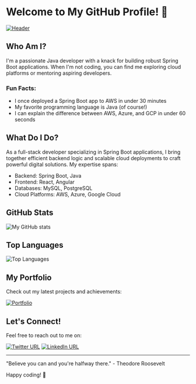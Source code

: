 # Welcome to My GitHub Profile! 🚀

[![Header](https://c.tenor.com/0zqfQpUd3eIAAAAM/doge-dancing.gif)]()

## Who Am I?

I'm a passionate Java developer with a knack for building robust Spring Boot applications. When I'm not coding, you can find me exploring cloud platforms or mentoring aspiring developers.

### Fun Facts:

- I once deployed a Spring Boot app to AWS in under 30 minutes
- My favorite programming language is Java (of course!)
- I can explain the difference between AWS, Azure, and GCP in under 60 seconds

## What Do I Do?

As a full-stack developer specializing in Spring Boot applications, I bring together efficient backend logic and scalable cloud deployments to craft powerful digital solutions. My expertise spans:

- Backend: Spring Boot, Java
- Frontend: React, Angular
- Databases: MySQL, PostgreSQL
- Cloud Platforms: AWS, Azure, Google Cloud

## GitHub Stats

![My GitHub stats](https://github-readme-stats.vercel.app/api?username=piyuzh77&show_icons=true&theme=radical)

## Top Languages

![Top Languages](https://github-readme-stats.vercel.app/api/top-langs/?username=piyuzh77&theme=radical)

## My Portfolio

Check out my latest projects and achievements:

[![Portfolio](https://img.shields.io/badge/View-Portfolio-blue.svg)](https://piyuzh77.github.io/PortfolioDisplay/)

## Let's Connect!

Feel free to reach out to me on:

[![Twitter URL](https://img.shields.io/twitter/follow/piyushontwt.svg?style=social&label=Follow)](https://twitter.com/piyushontwt)
[![LinkedIn URL](https://img.shields.io/badge/Connect-Directly-blue.svg?style=social&logo=linkedin&logoColor=blue&link=https://www.linkedin.com/in/piyushg0707)](https://www.linkedin.com/in/piyushg0707)

---

"Believe you can and you're halfway there." - Theodore Roosevelt

Happy coding! 🎉
